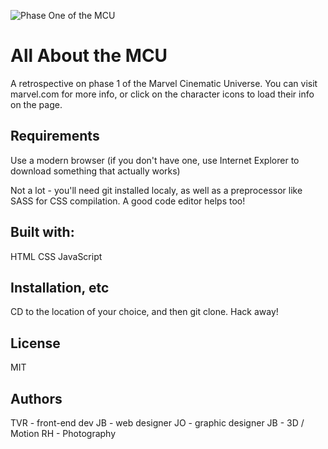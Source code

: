![Phase One of the MCU](marvel_banner.png "MCU Phase 1")

# All About the MCU
A retrospective on phase 1 of the Marvel Cinematic Universe. You can visit marvel.com for more info, or click on the character icons to load their info on the page.

## Requirements
Use a modern browser (if you don't have one, use Internet Explorer to download something that actually works)

Not a lot - you'll need git installed localy, as well as a preprocessor like SASS for CSS compilation. A good code editor helps too!

## Built with:
HTML
CSS
JavaScript

## Installation, etc
CD to the location of your choice, and then git clone. Hack away!

## License
MIT

## Authors
TVR - front-end dev
JB - web designer
JO - graphic designer
JB - 3D / Motion
RH - Photography